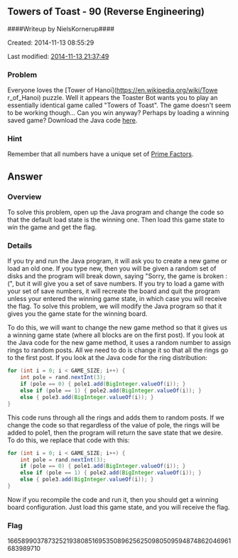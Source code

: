 ## Towers of Toast - 90 (Reverse Engineering) ##
####Writeup by NielsKornerup####

Created: 2014-11-13 08:55:29

Last modified: [2014-11-13 21:37:49](https://github.com/Oksisane/PicoCTF-2014-Writeups/commits/master/reverse_engineering/towers_of_toast.md)

### Problem ###

 Everyone loves the [Tower of Hanoi](https://en.wikipedia.org/wiki/Towe r_of_Hanoi) puzzle. Well it appears the Toaster Bot wants you to play an essentially identical game called "Towers of Toast". The game doesn't seem to be working though... Can you win anyway? Perhaps by loading a winning saved game? Download the Java code [here](https://picoctf.com/problem-static/reversing/towers-of-toast/Main.java).

### Hint ###

Remember that all numbers have a unique set of [Prime Factors](http://www.mathsisfun.com/prime-factorization.html).

## Answer ##

### Overview ###

To solve this problem, open up the Java program and change the code so that the default load state is the winning one. Then load this game state to win the game and get the flag.

### Details ###

If you try and run the Java program, it will ask you to create a new game or load an old one. If you type new, then you will be given a random set of disks and the program will break down, saying "Sorry, the game is broken :(", but it will give you a set of save numbers. If you try to load a game with your set of save numbers, it will recreate the board and quit the program unless your entered the winning game state, in which case you will receive the flag. To solve this problem, we will modify the Java program so that it gives you the game state for the winning board.

To do this, we will want to change the new game method so that it gives us a winning game state (where all blocks are on the first post). If you look at the Java code for the new game method, it uses a random number to assign rings to random posts. All we need to do is change it so that all the rings go to the first post. If you look at the Java code for the ring distribution:

```java
for (int i = 0; i < GAME_SIZE; i++) {
	int pole = rand.nextInt(3);
	if (pole == 0) { pole1.add(BigInteger.valueOf(i)); }
	else if (pole == 1) { pole2.add(BigInteger.valueOf(i)); }
	else { pole3.add(BigInteger.valueOf(i)); }
}
```

This code runs through all the rings and adds them to random posts. If we change the code so that regardless of the value of pole, the rings will be added to pole1, then the program will return the save state that we desire. To do this, we replace that code with this:

```java
for (int i = 0; i < GAME_SIZE; i++) {
	int pole = rand.nextInt(3);
	if (pole == 0) { pole1.add(BigInteger.valueOf(i)); }
	else if (pole == 1) { pole2.add(BigInteger.valueOf(i)); }
	else { pole3.add(BigInteger.valueOf(i)); }
}
```

Now if you recompile the code and run it, then you should get a winning board configuration. Just load this game state, and you will receive the flag.


### Flag ###

166589903787325219380851695350896256250980509594874862046961683989710
